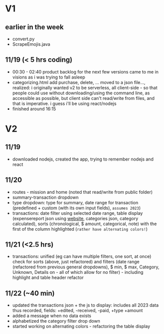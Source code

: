 # V1
## earlier in the week
* convert.py
* ScrapeEmojis.java
## 11/19 (< 5 hrs coding)
* 00:30 - 02:40 product backlog for the next few versions came to me in visions as i was trying to fall asleep
* categorizing.html add purchase, delete, ... moved to a json file..., realized: i originally wanted v2 to be serverless, all client-side - so that people could use without downloading/using the command line, as accessible as possible, but client side can't read/write from files, and that is imperative. i guess i'll be using react/nodejs
* finished around 16:15
# V2
## 11/19
* downloaded nodejs, created the app, trying to remember nodejs and react
## 11/20
* routes - mission and home (noted that read/write from public folder)
* summary-transaction dropdown
* type dropdown: type for summary, date range for transaction (predefined + custom (with its own input fields), `assumes 2023`)
* transactions: date filter using selected date range, table display (expensereport json using [website](https://www.convertcsv.com/csv-to-json.htm), categories json, category calculated), sorts (chronological, $ amount, categorical, note) with the first of the column highlighted (`rather have alternating colors!`)
## 11/21 (<2.5 hrs)
* transactions: unified (eg can have multiple filters, one sort, at once) check for sorts (above, just refactored) and filters (date range (refactored from previous general dropdowns), $ min, $ max, Category, Unknown, Details on - all of which allow for no filter) - including highlight and table header refactor
## 11/22 (~40 min)
* updated the transactions json + the js to display: includes all 2023 data thus recorded, fields: +edited, -received, -paid, +type +amount
* added a message when no data exists
* alphabetized the category filter drop down
* started working on alternating colors - refactoring the table display
